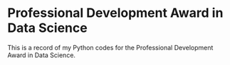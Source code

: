 # Professional Development Award in Data Science
This is a record of my Python codes for the Professional Development Award in Data Science.
